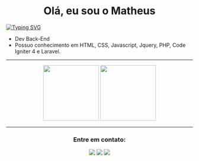 
<h1 align="center">Olá, eu sou o Matheus </h1>

[![Typing SVG](https://readme-typing-svg.demolab.com?font=Fira+Code&pause=1000&width=800&height=100&lines=Cursando+Ci%C3%AAncia+da+Computa%C3%A7%C3%A3o+pela+Descomplica;Cursando+React%2C+React+Native+e+Node.js+pela+RocketSeat)](https://git.io/typing-svg)

- Dev Back-End
- Possuo conhecimento em HTML, CSS, Javascript, Jquery, PHP, Code Igniter 4 e Laravel.

***************	

<div align="center">
  <img height="150em" src="https://github-readme-stats-eight-theta.vercel.app/api?username=mfaoficial&show_icons=true&theme=tokyonight&include_all_commits=true&count_private=true"/>
  <img height="150em" src="https://github-readme-stats-eight-theta.vercel.app/api/top-langs/?username=mfaoficial&layout=compact&langs_count=8&theme=tokyonight"/>
<div>

*******************

<h3 align="center">Entre em contato:</h3>
<p align="center"><img src="https://custom-icon-badges.demolab.com/badge/-mfaoficial@gmail.com-000000?style=for-the-badge&logo=mention&logoColor=white"> 
<a href="https://linkedin.com/in/matheus-aquino-73523927" target="blank"><img src="https://custom-icon-badges.demolab.com/badge/-LinkedIn-000000?style=for-the-badge&logo=linkedin&logoColor=white"></a>
<a href="https://instagram.com/mfaoficial" target="blank"><img src="https://custom-icon-badges.demolab.com/badge/-Instagram-000000?style=for-the-badge&logo=instagram&logoColor=white"></a>
</p>
